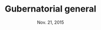 ---
title: Gubernatorial general
date: "Nov. 21, 2015"
clip_url: http://elections.thelensnola.org/2015/gubernatorial-general/
image_url: /images/thumbnails/2015-11-21-election.png
image_alt: Nov. 21, 2015, election results app
description: Live election results for Louisiana's general gubernatorial election, expanded to offer precinct-level details in six parishes. This project was the subject of a successful Beacon Reader crowdfunding campaign.
repo: https://github.com/TheLens/elections
tools: GDAL/ogr2ogr, JavaScript, Leaflet, Make, Python, QGIS, S3, TopoJSON
---